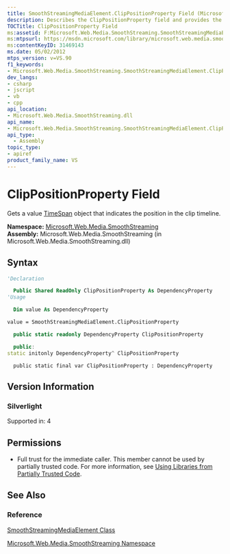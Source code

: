 ```yaml
---
title: SmoothStreamingMediaElement.ClipPositionProperty Field (Microsoft.Web.Media.SmoothStreaming)
description: Describes the ClipPositionProperty field and provides the field's namespace, assembly, syntax, permissions, and version information.
TOCTitle: ClipPositionProperty Field
ms:assetid: F:Microsoft.Web.Media.SmoothStreaming.SmoothStreamingMediaElement.ClipPositionProperty
ms:mtpsurl: https://msdn.microsoft.com/library/microsoft.web.media.smoothstreaming.smoothstreamingmediaelement.clippositionproperty(v=VS.90)
ms:contentKeyID: 31469143
ms.date: 05/02/2012
mtps_version: v=VS.90
f1_keywords:
- Microsoft.Web.Media.SmoothStreaming.SmoothStreamingMediaElement.ClipPositionProperty
dev_langs:
- csharp
- jscript
- vb
- cpp
api_location:
- Microsoft.Web.Media.SmoothStreaming.dll
api_name:
- Microsoft.Web.Media.SmoothStreaming.SmoothStreamingMediaElement.ClipPositionProperty
api_type:
  - Assembly
topic_type:
- apiref
product_family_name: VS
---
```


# ClipPositionProperty Field

Gets a value [TimeSpan](https://msdn.microsoft.com/library/269ew577) object that indicates the position in the clip timeline.

**Namespace:**  [Microsoft.Web.Media.SmoothStreaming](microsoft-web-media-smoothstreaming-namespace_1.md)  
**Assembly:**  Microsoft.Web.Media.SmoothStreaming (in Microsoft.Web.Media.SmoothStreaming.dll)

## Syntax

```vb
'Declaration

  Public Shared ReadOnly ClipPositionProperty As DependencyProperty
'Usage

  Dim value As DependencyProperty

value = SmoothStreamingMediaElement.ClipPositionProperty
```

```csharp
  public static readonly DependencyProperty ClipPositionProperty
```

```cpp
  public:
static initonly DependencyProperty^ ClipPositionProperty
```

```jscript
  public static final var ClipPositionProperty : DependencyProperty
```

## Version Information

### Silverlight

Supported in: 4  

## Permissions

  - Full trust for the immediate caller. This member cannot be used by partially trusted code. For more information, see [Using Libraries from Partially Trusted Code](https://msdn.microsoft.com/library/8skskf63).

## See Also

### Reference

[SmoothStreamingMediaElement Class](smoothstreamingmediaelement-class-microsoft-web-media-smoothstreaming_1.md)

[Microsoft.Web.Media.SmoothStreaming Namespace](microsoft-web-media-smoothstreaming-namespace_1.md)
